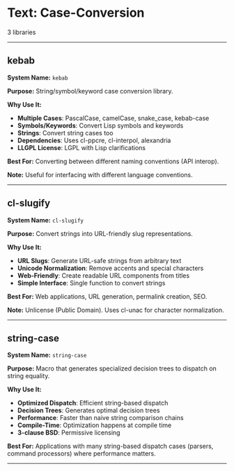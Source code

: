 # Text: Case-Conversion

3 libraries

---

## kebab

**System Name:** `kebab`

**Purpose:** String/symbol/keyword case conversion library.

**Why Use It:**
- **Multiple Cases**: PascalCase, camelCase, snake_case, kebab-case
- **Symbols/Keywords**: Convert Lisp symbols and keywords
- **Strings**: Convert string cases too
- **Dependencies**: Uses cl-ppcre, cl-interpol, alexandria
- **LLGPL License**: LGPL with Lisp clarifications

**Best For:** Converting between different naming conventions (API interop).

**Note:** Useful for interfacing with different language conventions.

---


## cl-slugify

**System Name:** `cl-slugify`

**Purpose:** Convert strings into URL-friendly slug representations.

**Why Use It:**
- **URL Slugs**: Generate URL-safe strings from arbitrary text
- **Unicode Normalization**: Remove accents and special characters
- **Web-Friendly**: Create readable URL components from titles
- **Simple Interface**: Single function to convert strings

**Best For:** Web applications, URL generation, permalink creation, SEO.

**Note:** Unlicense (Public Domain). Uses cl-unac for character normalization.

---


## string-case

**System Name:** `string-case`

**Purpose:** Macro that generates specialized decision trees to dispatch on string equality.

**Why Use It:**
- **Optimized Dispatch**: Efficient string-based dispatch
- **Decision Trees**: Generates optimal decision trees
- **Performance**: Faster than naive string comparison chains
- **Compile-Time**: Optimization happens at compile time
- **3-clause BSD**: Permissive licensing

**Best For:** Applications with many string-based dispatch cases (parsers, command processors) where performance matters.

---


